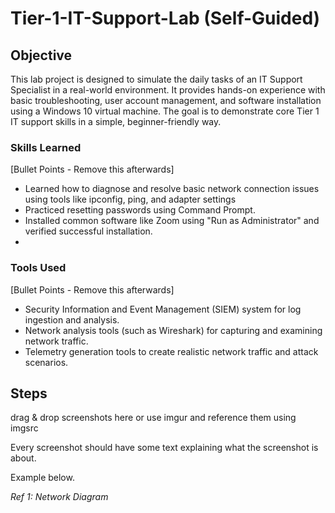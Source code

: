 # Tier-1-IT-Support-Lab (Self-Guided)


## Objective
<!-- [Brief Objective - Remove this afterwards]  -->

This lab project is designed to simulate the daily tasks of an IT Support Specialist in a real-world environment. It provides hands-on experience with basic troubleshooting, user account management, and software installation using a Windows 10 virtual machine. The goal is to demonstrate core Tier 1 IT support skills in a simple, beginner-friendly way.

### Skills Learned
[Bullet Points - Remove this afterwards]

- Learned how to diagnose and resolve basic network connection issues using tools like ipconfig, ping, and adapter settings
- Practiced resetting passwords using Command Prompt.
- Installed common software like Zoom using "Run as Administrator" and verified successful installation.
- 
  

### Tools Used
[Bullet Points - Remove this afterwards]

- Security Information and Event Management (SIEM) system for log ingestion and analysis.
- Network analysis tools (such as Wireshark) for capturing and examining network traffic.
- Telemetry generation tools to create realistic network traffic and attack scenarios.

## Steps
drag & drop screenshots here or use imgur and reference them using imgsrc

Every screenshot should have some text explaining what the screenshot is about.

Example below.

*Ref 1: Network Diagram*
